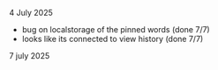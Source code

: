 4 July 2025
- bug on localstorage of the pinned words (done 7/7)
- looks like its connected to view history (done 7/7)

7 july 2025 
